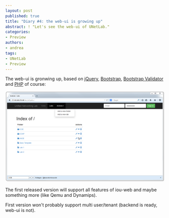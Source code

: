 ```yaml
---
layout: post
published: true
title: "Diary #4: the web-ui is growing up"
abstract: ! "Let's see the web-ui of UNetLab."
categories:
- Preview
authors:
- andrea
tags:
- UNetLab
- Preview
---
```

The web-ui is gronwing up, based on [jQuery](http://jquery.com/ "jQuery"), [Bootstrap](http://getbootstrap.com/ "Bootstrap"), [Bootstrap Validator](http://bootstrapvalidator.com/ "Bootstrap Validator") and [PHP](http://php.net/ "PHP") of course:

![UNetLab UI](/images/posts/2014/08/diary4-1.png "UNetLab UI")

The first released version will support all features of iou-web and maybe something more (like Qemu and Dynamips).

First version  won't probably support multi user/tenant (backend is ready, web-ui is not).
